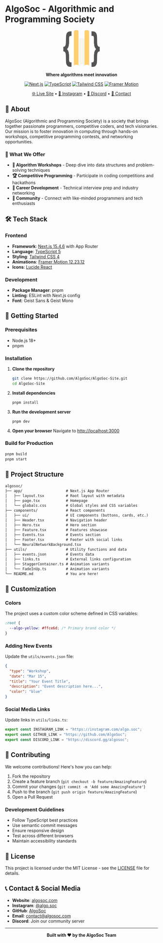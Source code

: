 # AlgoSoc - Algorithmic and Programming Society

<div align="center">
  <img src="public/logo.png" alt="AlgoSoc Logo" width="120" height="120">
  
  **Where algorithms meet innovation**
  
  [![Next.js](https://img.shields.io/badge/Next.js-15.4.6-black?style=for-the-badge&logo=next.js&logoColor=white)](https://nextjs.org/)
  [![TypeScript](https://img.shields.io/badge/TypeScript-5.0-3178C6?style=for-the-badge&logo=typescript&logoColor=white)](https://www.typescriptlang.org/)
  [![Tailwind CSS](https://img.shields.io/badge/Tailwind_CSS-4.0-06B6D4?style=for-the-badge&logo=tailwind-css&logoColor=white)](https://tailwindcss.com/)
  [![Framer Motion](https://img.shields.io/badge/Framer_Motion-12.23.12-0055FF?style=for-the-badge&logo=framer&logoColor=white)](https://www.framer.com/motion/)
  
  [🌐 Live Site](https://algosoc.com) • [📸 Instagram](https://www.instagram.com/algo.soc/) • [💬 Discord](#) • [📧 Contact](#)
</div>

## 📖 About

AlgoSoc (Algorithmic and Programming Society) is a society that brings together passionate programmers, competitive coders, and tech visionaries. Our mission is to foster innovation in computing through hands-on workshops, competitive programming contests, and networking opportunities.

### 🎯 What We Offer

- **🧩 Algorithm Workshops** - Deep dive into data structures and problem-solving techniques
- **🏆 Competitive Programming** - Participate in coding competitions and hackathons
- **🎯 Career Development** - Technical interview prep and industry networking
- **🤝 Community** - Connect with like-minded programmers and tech enthusiasts

## 🛠️ Tech Stack

### Frontend

- **Framework**: [Next.js 15.4.6](https://nextjs.org/) with App Router
- **Language**: [TypeScript 5](https://www.typescriptlang.org/)
- **Styling**: [Tailwind CSS 4](https://tailwindcss.com/)
- **Animations**: [Framer Motion 12.23.12](https://www.framer.com/motion/)
- **Icons**: [Lucide React](https://lucide.dev/)

### Development

- **Package Manager**: pnpm
- **Linting**: ESLint with Next.js config
- **Font**: Geist Sans & Geist Mono

## 🚀 Getting Started

### Prerequisites

- Node.js 18+
- pnpm 

### Installation

1. **Clone the repository**

   ```bash
   git clone https://github.com/AlgoSoc/AlgoSoc-Site.git
   cd AlgoSoc-Site
   ```

2. **Install dependencies**

   ```bash
   pnpm install
   ```

3. **Run the development server**

   ```bash
   pnpm dev
   ```

4. **Open your browser**
   Navigate to [http://localhost:3000](http://localhost:3000)

### Build for Production

```bash
pnpm build
pnpm start
```

## 📁 Project Structure

```
algosoc/
├── app/                    # Next.js App Router
│   ├── layout.tsx          # Root layout with metadata
│   ├── page.tsx            # Homepage
│   └── globals.css         # Global styles and CSS variables
├── components/             # React components
│   ├── ui/                 # UI components (buttons, cards, etc.)
│   ├── Header.tsx          # Navigation header
│   ├── Hero.tsx            # Hero section
│   ├── Feature.tsx         # Features showcase
│   ├── Events.tsx          # Events section
│   ├── Footer.tsx          # Footer with social links
│   └── NeuralNetworkBackground.tsx
├── utils/                  # Utility functions and data
│   ├── events.json         # Events data
│   ├── links.ts            # External links configuration
│   ├── StaggerContainer.ts # Animation variants
│   └── FadeInUp.ts         # Animation variants
└── README.md               # You are here!
```

## 🎨 Customization

### Colors

The project uses a custom color scheme defined in CSS variables:

```css
:root {
  --algo-yellow: #ffce6d; /* Primary brand color */
}
```

### Adding New Events

Update the `utils/events.json` file:

```json
{
  "type": "Workshop",
  "date": "Mar 15",
  "title": "Your Event Title",
  "description": "Event description here...",
  "color": "blue"
}
```

### Social Media Links

Update links in `utils/links.ts`:

```typescript
export const INSTAGRAM_LINK = "https://instagram.com/algo.soc";
export const GITHUB_LINK = "https://github.com/AlgoSoc";
export const DISCORD_LINK = "https://discord.gg/algosoc";
```

## 🤝 Contributing

We welcome contributions! Here's how you can help:

1. Fork the repository
2. Create a feature branch (`git checkout -b feature/AmazingFeature`)
3. Commit your changes (`git commit -m 'Add some AmazingFeature'`)
4. Push to the branch (`git push origin feature/AmazingFeature`)
5. Open a Pull Request

### Development Guidelines

- Follow TypeScript best practices
- Use semantic commit messages
- Ensure responsive design
- Test across different browsers
- Maintain accessibility standards

## 📝 License

This project is licensed under the MIT License - see the [LICENSE](LICENSE) file for details.

## 📞 Contact & Social Media

- **Website**: [algosoc.com](https://algosoc.com)
- **Instagram**: [@algo.soc](https://www.instagram.com/algo.soc/)
- **GitHub**: [AlgoSoc](https://github.com/AlgoSoc)
- **Email**: [contact@algosoc.com](mailto:contact@algosoc.com)
- **Discord**: Join our community server

---

<div align="center">
  <p><strong>Built with ❤️ by the AlgoSoc Team</strong></p>
</div>
